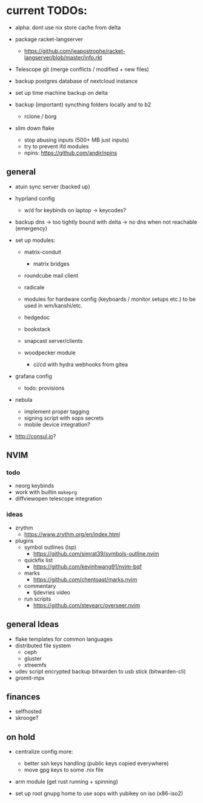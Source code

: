 # current TODOs:

- alpha: dont use nix store cache from delta

- package racket-langserver
    - https://github.com/jeapostrophe/racket-langserver/blob/master/info.rkt

- Telescope git (merge conflicts / modified + new files)

- backup postgres database of nextcloud instance
- set up time machine backup on delta

- backup (important) syncthing folders locally and to b2
    - rclone / borg

- slim down flake
    - stop abusing inputs (500+ MB just inputs)
    - try to prevent ifd modules
    - npins: https://github.com/andir/npins

## general

- atuin sync server (backed up)

- hyprland config
    - w/d for keybinds on laptop -> keycodes?

- backup dns -> too tightly bound with delta -> no dns when not reachable (emergency)

- set up modules:
    - matrix-conduit
        - matrix bridges

    - roundcube mail client
    - radicale

    - modules for hardware config (keyboards / monitor setups etc.) to be used in wm/kanshi/etc.

    - hedgedoc
    - bookstack
    - snapcast server/clients

    - woodpecker module
        - ci/cd with hydra webhooks from gitea

- grafana config
    - todo: provisions

- nebula
    - implement proper tagging
    - signing script with sops secrets
    - mobile device integration?

- http://consul.io?

## NVIM

### todo

- neorg keybinds
- work with builtin `makeprg`
- diffviewopen telescope integration

### ideas

- zrythm
    - https://www.zrythm.org/en/index.html
- plugins
    - symbol outlines (lsp)
        - https://github.com/simrat39/symbols-outline.nvim
    - quickfix list
        - https://github.com/kevinhwang91/nvim-bqf
    - marks
        - https://github.com/chentoast/marks.nvim
    - commentary
        - tjdevries video
    - run scripts
        - https://github.com/stevearc/overseer.nvim

## general Ideas

- flake templates for common languages
- distributed file system
    - ceph
    - gluster
    - xtreemfs
- udev script encrypted backup bitwarden to usb stick (bitwarden-cli)
- gromit-mpx

## finances

- selfhosted
- skrooge?

## on hold

- centralize config more:
    - better ssh keys handling (public keys copied everywhere)
    - move gpg keys to some .nix file

- arm module (get rust running + spinning)
- set up root gnupg home to use sops with yubikey on iso (x86-iso2)

